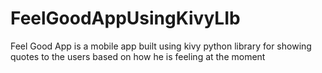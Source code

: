 # FeelGoodAppUsingKivyLIb
Feel Good App is  a mobile app built using kivy python library for showing quotes to the users based on how he is feeling at the moment
